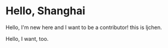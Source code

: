 # Hello, Shanghai

Hello, I'm new here and I want to be a contributor!
this is ljchen.

Hello, I want, too.

